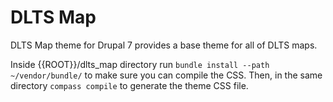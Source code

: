 DLTS Map
=========

DLTS Map theme for Drupal 7 provides a base theme for all of DLTS maps.

Inside {{ROOT}}/dlts_map directory run `bundle install --path ~/vendor/bundle/` to make sure you can compile the CSS. Then, in the same directory `compass compile` to generate the theme CSS file.
